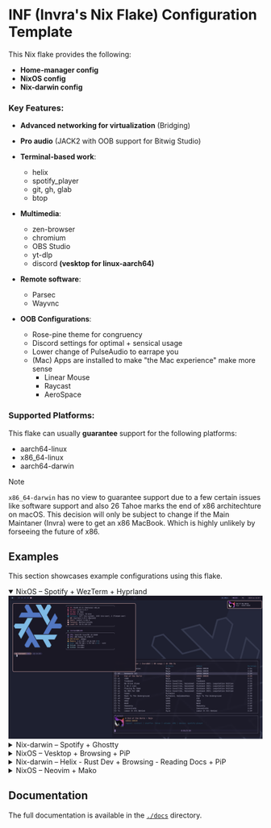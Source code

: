 # INF (Invra's Nix Flake) Configuration Template

This Nix flake provides the following:

- **Home-manager config**
- **NixOS config**
- **Nix-darwin config**

### Key Features:

- **Advanced networking for virtualization** (Bridging)
- **Pro audio** (JACK2 with OOB support for Bitwig Studio)
- **Terminal-based work**:
  - helix
  - spotify_player
  - git, gh, glab
  - btop

- **Multimedia**:
  - zen-browser
  - chromium
  - OBS Studio
  - yt-dlp
  - discord **(vesktop for linux-aarch64)**

- **Remote software**:
  - Parsec
  - Wayvnc

- **OOB Configurations**:
  - Rose-pine theme for congruency
  - Discord settings for optimal + sensical usage
  - Lower change of PulseAudio to earrape you
  - (Mac) Apps are installed to make "the Mac experience" make more sense
    * Linear Mouse
    * Raycast
    * AeroSpace

### Supported Platforms:

This flake can usually **guarantee** support for the following platforms:

- aarch64-linux
- x86_64-linux
- aarch64-darwin

> [!NOTE]
> `x86_64-darwin` has no view to guarantee support due to a few certain issues
> like software support and also 26 Tahoe marks the end of x86 architechture on
> macOS. This decision will only be subject to change if the Main Maintaner (Invra)
> were to get an x86 MacBook. Which is highly unlikely by forseeing the future of x86.

## Examples

This section showcases example configurations using this flake.

<details open>
<summary>NixOS – Spotify + WezTerm + Hyprland</summary>
<img src="./.res/demo_1.png" alt="Demo 1">
</details>

<details>
<summary>Nix-darwin – Spotify + Ghostty</summary>
<img src="./.res/demo_2.png" alt="Demo 2">
</details>

<details>
<summary>NixOS – Vesktop + Browsing + PiP</summary>
<img src="./.res/demo_3.png" alt="Demo 3">
</details>

<details>
<summary>Nix-darwin – Helix - Rust Dev + Browsing - Reading Docs + PiP</summary>
<img src="./.res/demo_4.png" alt="Demo 4">
</details>

<details>
<summary>NixOS – Neovim + Mako</summary>
<img src="./.res/demo_5.png" alt="Demo 5">
</details>


## Documentation

The full documentation is available in the [`./docs`](./docs/) directory.
